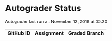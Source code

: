 # Autograder Status
Autograder last run at: November 12, 2018 at 05:20

| GitHub ID | Assignment | Graded Branch |
|-----------|------------|---------------|

